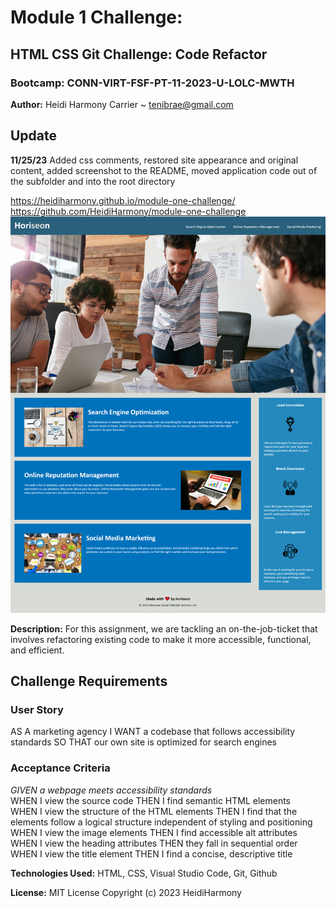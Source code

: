 # Module 1 Challenge: 
## HTML CSS Git Challenge: Code Refactor
### Bootcamp: CONN-VIRT-FSF-PT-11-2023-U-LOLC-MWTH

**Author:** Heidi Harmony Carrier ~ tenibrae@gmail.com

## Update
**11/25/23** Added css comments, restored site appearance and original content, added screenshot to the README, moved application code out of the subfolder and into the root directory

https://heidiharmony.github.io/module-one-challenge/<br>
https://github.com/HeidiHarmony/module-one-challenge
![Screenshot](refactor-screenshot.png)

**Description:** For this assignment, we are tackling an on-the-job-ticket that involves refactoring existing code to make it more accessible, functional, and efficient.


## Challenge Requirements

### User Story
AS A marketing agency
I WANT a codebase that follows accessibility standards
SO THAT our own site is optimized for search engines

### Acceptance Criteria
*GIVEN a webpage meets accessibility standards*<br>
WHEN I view the source code
    THEN I find semantic HTML elements<br>
WHEN I view the structure of the HTML elements
    THEN I find that the elements follow a logical structure independent of styling and positioning<br>
WHEN I view the image elements
    THEN I find accessible alt attributes<br>
WHEN I view the heading attributes
    THEN they fall in sequential order<br>
WHEN I view the title element
    THEN I find a concise, descriptive title


**Technologies Used:** HTML, CSS, Visual Studio Code, Git, Github

**License:** MIT License 
Copyright (c) 2023 HeidiHarmony